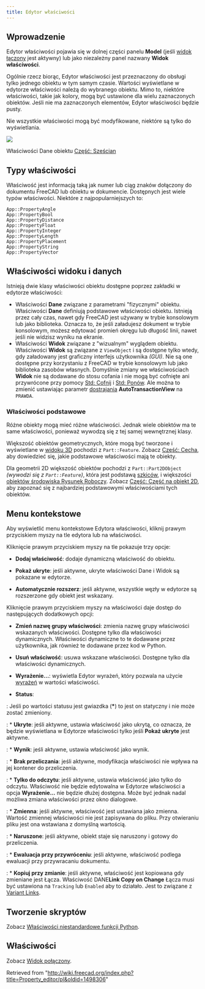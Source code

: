```yaml
---
title: Edytor właściwości
---
```

## Wprowadzenie

Edytor właściwości pojawia się w dolnej części panelu **Model** (jeśli [widok łączony](/Combo_view/pl "Combo view/pl") jest aktywny) lub jako niezależny panel nazwany **Widok właściwości**.

Ogólnie rzecz biorąc, Edytor właściwości jest przeznaczony do obsługi tylko jednego obiektu w tym samym czasie. Wartości wyświetlane w edytorze właściwości należą do wybranego obiektu. Mimo to, niektóre właściwości, takie jak kolory, mogą być ustawione dla wielu zaznaczonych obiektów. Jeśli nie ma zaznaczonych elementów, Edytor właściwości będzie pusty.

Nie wszystkie właściwości mogą być modyfikowane, niektóre są tylko do wyświetlania.

![](/images/FreeCAD_Property_editor_Data.png)

Właściwości Dane obiektu [Część: Sześcian](/Part_Box/pl "Part Box/pl")

## Typy właściwości

Właściwość jest informacją taką jak numer lub ciąg znaków dołączony do dokumentu FreeCAD lub obiektu w dokumencie. Dostępnych jest wiele typów właściwości. Niektóre z najpopularniejszych to:

```
App::PropertyAngle
App::PropertyBool
App::PropertyDistance
App::PropertyFloat
App::PropertyInteger
App::PropertyLength
App::PropertyPlacement
App::PropertyString
App::PropertyVector

```

## Właściwości widoku i danych

Istnieją dwie klasy właściwości obiektu dostępne poprzez zakładki w edytorze właściwości:

* Właściwości **Dane** związane z parametrami "fizycznymi" obiektu. Właściwości **Dane** definiują podstawowe właściwości obiektu. Istnieją przez cały czas, nawet gdy FreeCAD jest używany w trybie konsolowym lub jako biblioteka. Oznacza to, że jeśli załadujesz dokument w trybie konsolowym, możesz edytować promień okręgu lub długość linii, nawet jeśli nie widzisz wyniku na ekranie.
* Właściwości **Widok** związane z "wizualnym" wyglądem obiektu. Właściwości **Widok** są związane z `ViewObject` i są dostępne tylko wtedy, gdy załadowany jest graficzny interfejs użytkownika *(GUI)*. Nie są one dostępne przy korzystaniu z FreeCAD w trybie konsolowym lub jako biblioteka zasobów własnych. Domyślnie zmiany we właściwościach **Widok** nie są dodawane do stosu cofania i nie mogą być cofnięte ani przywrócone przy pomocy [Std: Cofnij](/Std_Undo/pl "Std Undo/pl") i [Std: Ponów](/Std_Redo/pl "Std Redo/pl"). Ale można to zmienić ustawiając parametr [dostrajania](/Fine-tuning/pl "Fine-tuning/pl") **AutoTransactionView** na `PRAWDA`.

### Właściwości podstawowe

Różne obiekty mogą mieć różne właściwości. Jednak wiele obiektów ma te same właściwości, ponieważ wywodzą się z tej samej wewnętrznej klasy.

Większość obiektów geometrycznych, które mogą być tworzone i wyświetlane w [widoku 3D](/3D_view "3D view") pochodzi z `Part::Feature`. Zobacz [Część: Cecha](/Part_Feature/pl "Part Feature/pl"), aby dowiedzieć się, jakie podstawowe właściwości mają te obiekty.

Dla geometrii 2D większość obiektów pochodzi z `Part::Part2DObject` *(wywodzi się z `Part::Feature`)*, która jest podstawą [szkiców](/Sketch/pl "Sketch/pl"), i większości [obiektów środowiska Rysunek Roboczy](/Draft_Workbench/pl "Draft Workbench/pl"). Zobacz [Część: Część na obiekt 2D](/Part_Part2DObject/pl "Part Part2DObject/pl"), aby zapoznać się z najbardziej podstawowymi właściwościami tych obiektów.

## Menu kontekstowe

Aby wyświetlić menu kontekstowe Edytora właściwości, kliknij prawym przyciskiem myszy na tle edytora lub na właściwości.

Kliknięcie prawym przyciskiem myszy na tle pokazuje trzy opcje:

* **Dodaj właściwość**: dodaje dynamiczną właściwość do obiektu.

* **Pokaż ukryte**: jeśli aktywne, ukryte właściwości Dane i Widok są pokazane w edytorze.

* **Automatycznie rozszerz**: jeśli aktywne, wszystkie węzły w edytorze są rozszerzone gdy obiekt jest wskazany.

Kliknięcie prawym przyciskiem myszy na właściwości daje dostęp do następujących dodatkowych opcji:

* **Zmień nazwę grupy właściwości**: zmienia nazwę grupy właściwości wskazanych właściwości. Dostępne tylko dla właściwości dynamicznych. Właściwości dynamiczne to te dodawane przez użytkownika, jak również te dodawane przez kod w Python.

* **Usuń właściwość**: usuwa wskazane właściwości. Dostępne tylko dla właściwości dynamicznych.

* **Wyrażenie...**: wyświetla Edytor wyrażeń, który pozwala na użycie [wyrażeń](/Expressions/pl "Expressions/pl") w wartości właściwości.

* **Status**:

:   Jeśli po wartości statusu jest gwiazdka (**\***) to jest on statyczny i nie może zostać zmieniony.

:   * **Ukryte**: jeśli aktywne, ustawia właściwość jako ukrytą, co oznacza, że będzie wyświetlana w Edytorze właściwości tylko jeśli **Pokaż ukryte** jest aktywne.

:   * **Wynik**: jeśli aktywne, ustawia właściwość jako wynik.

:   * **Brak przeliczania**: jeśli aktywne, modyfikacja właściwości nie wpływa na jej kontener do przeliczenia.

:   * **Tylko do odczytu**: jeśli aktywne, ustawia właściwość jako tylko do odczytu. Właściwość nie będzie edytowalna w Edytorze właściwości a opcja **Wyrażenie...** nie będzie dłużej dostępna. Może być jednak nadal możliwa zmiana właściwości przez okno dialogowe.

:   * **Zmienna**: jeśli aktywne, właściwość jest ustawiana jako zmienna. Wartość zmiennej właściwości nie jest zapisywana do pliku. Przy otwieraniu pliku jest ona wstawiana z domyślną wartością.

:   * **Naruszone**: jeśli aktywne, obiekt staje się naruszony i gotowy do przeliczenia.

:   * **Ewaluacja przy przywróceniu**: jeśli aktywne, właściwość podlega ewaluacji przy przywracaniu dokumentu.

:   * **Kopiuj przy zmianie**: jeśli aktywne, właściwość jest kopiowana gdy zmieniane jest Łącza. Właściwość DANE**Link Copy on Change** Łącza musi być ustawiona na `Tracking` lub `Enabled` aby to działało. Jest to związane z [Variant Links](https://forum.freecad.org/viewtopic.php?p=738833#p738833).

## Tworzenie skryptów

Zobacz [Właściwości niestandardowe funkcji Python](/FeaturePython_Custom_Properties/pl "FeaturePython Custom Properties/pl").

## Właściwości

Zobacz [Widok połączony](/Combo_view/pl#Ustawienia "Combo view/pl").

Retrieved from "<http://wiki.freecad.org/index.php?title=Property_editor/pl&oldid=1498306>"